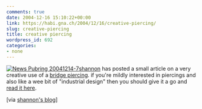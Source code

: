 ```yaml
---
comments: true
date: 2004-12-16 15:10:22+00:00
link: https://habi.gna.ch/2004/12/16/creative-piercing/
slug: creative-piercing
title: creative piercing
wordpress_id: 692
categories:
- none
---
```



[![ News Pubring 20041214-7](https://habi.gna.ch/blog/images/_news_pubring_20041214-7-tm.jpg)](https://habi.gna.ch/blog/images/_news_pubring_20041214-7.jpg)[shannon](http://iam.bmezine.com/?glider) has posted a small article on a very creative use of a [bridge piercing](http://encyc.bmezine.com/?Bridge). if you're mildly interested in piercings and also like a wee bit of "industrial design" then you should give it a go and [read it here](http://www.bmezine.com/news/pubring/20041214.html).



[via [shannon's blog](http://iam.bmezine.com/iams.exe?cmd=find&username=glider&datematch=200412160059)]

